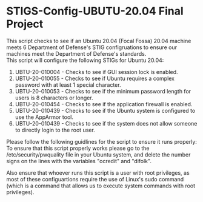 # STIGS-Config-UBUTU-20.04 Final Project
This script checks to see if an Ubuntu 20.04 (Focal Fossa) 20.04 machine meets 6 Department of Defense's STIG configruations to ensure our machines meet the Department of Defense's standards. <br />
This script will configure the following STIGs for Ubuntu 20.04:
1. UBTU-20-010004 - Checks to see if GUI session lock is enabled.
2. UBTU-20-010055 - Checks to see if Ubuntu requires a complex password with at least 1 special character.
3. UBTU-20-010053 - Checks to see if the minimum password length for users is 8 characters or longer. 
4. UBTU-20-010454 - Checks to see if the application firewall is enabled.
5. UBTU-20-010439 - Checks to see if the Ubuntu system is configured to use the AppArmor tool.
6. UBTU-20-010439 - Checks to see if the system does not allow someone to directly login to the root user. 

Please follow the following guidlines for the script to ensure it runs properly: 
<br />
To ensure that this script properly works please go to the /etc/security/pwquality file in your Ubuntu system, and delete the number signs on the lines with the variables "ocredit" and "difolk".  

Also ensure that whoever runs this script is a user with root privileges, as most of these configuartions require the use of Linux's sudo command (which is a command that allows us to execute system commands with root privileges).  
